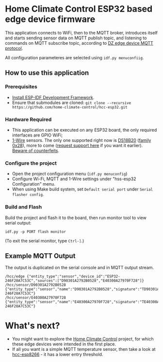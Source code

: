 Home Climate Control ESP32 based edge device firmware
==

This application connects to WiFi, then to the MQTT broker, introduces itself and starts sending sensor data on MQTT publish topic, and listening to commands on MQTT subscribe topic,  according to [DZ edge device MQTT protocol](https://github.com/home-climate-control/dz/issues/113).

All configuration parameteres are selected using `idf.py menuconfiig`.

## How to use this application

### Prerequisites

- [Install ESP-IDF Development Framework](https://github.com/espressif/esp-idf#setting-up-esp-idf).
- Ensure that submodules are cloned:
    `git clone --recursive https://github.com/home-climate-control/hcc-esp32.git`

### Hardware Required

- This application can be executed on any ESP32 board, the only required interfaces are GPIO WiFi;
- [1-Wire](https://en.wikipedia.org/wiki/1-Wire) sensors. The only one supported right now is [DS18B20](https://www.maximintegrated.com/en/products/sensors/healthcare-sensor-ics/electrochemical-sensor-afe-ics/DS18B20.html) ([family 0x28](http://owfs.sourceforge.net/family.html)), more to come ([request support here](https://groups.google.com/forum/#!msg/home-climate-control/) if you want it earlier). [Beware of counterfeits](https://github.com/cpetrich/counterfeit_DS18B20).

### Configure the project

* Open the project configuration menu (`idf.py menuconfig`)
* Configure Wi-Fi, MQTT and 1-Wire settings under "hss-esp32 Configuration" menu.
* When using Make build system, set `Default serial port` under `Serial flasher config`.

### Build and Flash

Build the project and flash it to the board, then run monitor tool to view serial output:

```
idf.py -p PORT flash monitor
```

(To exit the serial monitor, type ``Ctrl-]``.)

## Example MQTT Output

The output is duplicated on the serial console and in MQTT output stream.

```
/hcc/edge {"entity_type":"sensor","device_id":"ESP32-246F28A7C53C","sources":["D90301A2792B0528","E40300A27970F728"]}
/hcc/sensor/D90301A2792B0528 {"entity_type":"sensor","name":"D90301A2792B0528","signature":"TD90301A2792B0528","signal":24.625,"device_id":"ESP32-246F28A7C53C"}
/hcc/sensor/E40300A27970F728 {"entity_type":"sensor","name":"E40300A27970F728","signature":"TE40300A27970F728","signal":26.1875,"device_id":"ESP32-246F28A7C53C"}
```

# What's next?


* You might want to explore the [Home Climate Control](https://github.com/home-climate-control/dz) project, for which these edge devices were intended in the first place.
* If all you want is a simple MQTT temperature sensor, then take a look at [hcc-esp8266](https://github.com/home-climate-control/hcc-esp8266) - it has a lower entry threshold.